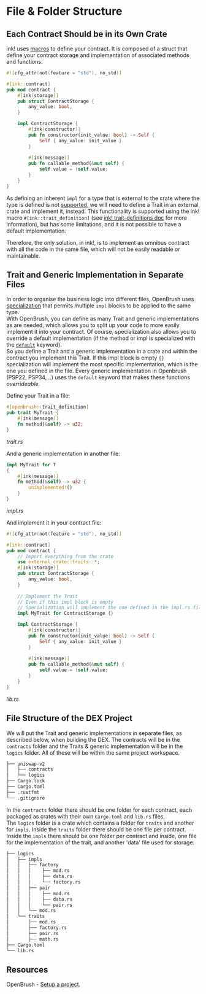 # File & Folder Structure

## Each Contract Should be in its Own Crate

ink! uses [macros](https://use.ink/macros-attributes) to define your contract. It is composed of a struct that define your contract storage and implementation of associated methods and functions.

```rust
#![cfg_attr(not(feature = "std"), no_std)]

#[ink::contract]
pub mod contract {
    #[ink(storage)]
    pub struct ContractStorage {
        any_value: bool,
    }

    impl ContractStorage {
        #[ink(constructor)]
        pub fn constructor(init_value: bool) -> Self {
            Self { any_value: init_value }
        }
        
        #[ink(message)]
        pub fn callable_method(&mut self) {
            self.value = !self.value;
        }
    }
}
```

As defining an inherent `impl` for a type that is external to the crate where the type is defined is not [supported](https://doc.rust-lang.org/error_codes/E0116.html), we will need to define a Trait in an external crate and implement it, instead. This functionality is supported using the ink! macro `#[ink::trait_definition]` (see [ink! trait-definitions doc](https://use.ink/basics/trait-definitions/) for more information), but has some limitations, and it is not possible to have a default implementation.  

Therefore, the only solution, in ink!, is to implement an omnibus contract with all the code in the same file, which will not be easily readable or maintainable.

## Trait and Generic Implementation in Separate Files

In order to organise the business logic into different files, OpenBrush uses [specialization](https://github.com/rust-lang/rfcs/pull/1210) that permits multiple `impl` blocks to be applied to the same type.  
With OpenBrush, you can define as many Trait and generic implementations as are needed, which allows you to split up your code to more easily implement it into your contract. Of course, specialization also allows you to override a default implementation (if the method or impl is specialized with the [`default`](https://github.com/rust-lang/rfcs/blob/master/text/1210-impl-specialization.md#the-default-keyword) keyword).   
So you define a Trait and a generic implementation in a crate and within the contract you implement this Trait. If this impl block is empty `{}` specialization will implement the most specific implementation, which is the one you defined in the file. Every generic implementation in Openbrush (PSP22, PSP34, ..) uses the `default` keyword that makes these functions *overrideable*.

Define your Trait in a file:

```rust
#[openbrush::trait_definition]
pub trait MyTrait {
    #[ink(message)]
    fn method(&self) -> u32;
}
```
*trait.rs*

And a generic implementation in another file:
```rust
impl MyTrait for T
{
    #[ink(message)]
    fn method(&self) -> u32 {
        unimplemented!()
    }
}
```
*impl.rs*

And implement it in your contract file:
```rust
#![cfg_attr(not(feature = "std"), no_std)]

#[ink::contract]
pub mod contract {
    // Import everything from the crate
    use external_crate::traits::*;
    #[ink(storage)]
    pub struct ContractStorage {
        any_value: bool,
    }
    
    // Implement the Trait
    // Even if this impl block is empty
    // Specialization will implement the one defined in the impl.rs file
    impl MyTrait for ContractStorage {}

    impl ContractStorage {
        #[ink(constructor)]
        pub fn constructor(init_value: bool) -> Self {
            Self { any_value: init_value }
        }
        
        #[ink(message)]
        pub fn callable_method(&mut self) {
            self.value = !self.value;
        }
    }
}
```
*lib.rs*

## File Structure of the DEX Project

We will put the Trait and generic implementations in separate files, as described below, when building the DEX.
The contracts will be in the `contracts` folder and the Traits & generic implementation will be in the `logics` folder. All of these will be within the same project workspace.

```bash
├── uniswap-v2
│   ├── contracts
│   └── logics
├── Cargo.lock
├── Cargo.toml
├── .rustfmt
└── .gitignore
```

In the `contracts` folder there should be one folder for each contract, each packaged as crates with their own `Cargo.toml` and `lib.rs` files.    
The `logics` folder is a crate which contains a folder for `traits` and another for `impls`.
Inside the `traits` folder there should be one file per contract. Inside the `impls` there should be one folder per contract and inside, one file for the implementation of the trait, and another 'data' file used for storage.

```bash
├── logics
│   ├── impls
│   │   ├── factory
│   │   │    ├── mod.rs
│   │   │    ├── data.rs
│   │   │    └── factory.rs
│   │   ├── pair
│   │   │    ├── mod.rs
│   │   │    ├── data.rs
│   │   │    └── pair.rs
│   │   └── mod.rs
│   └── traits
│       ├── mod.rs
│       ├── factory.rs
│       ├── pair.rs
│       ├── math.rs
├── Cargo.toml
└── lib.rs
```


## Resources 
OpenBrush - [Setup a project](https://docs.openbrush.io/smart-contracts/example/setup_project).



